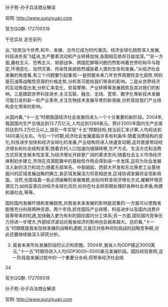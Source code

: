 孙子苑-孙子兵法商业解读

官网: http://www.sunziyuan.com

官方QQ群: 172709318

干在实处 走在前列

出,“综观当今世界,和平、发展、合作已成为时代潮流。经济全球化趋势深入发展,科技进步突飞猛进,生产要素流动和产业转移加快,各国相互依存日益加深。”“另一方面,霸权主义、恐怖主义、局部战争、跨国犯罪等问题仍然影响着世界的和平与稳定,环境恶化、自然灾害、传染性疾病依然威胁着人类的生存和发展。”从经济社会发展的角度看,有三个问题要引起重视:一是把握未来几年世界周期性变化趋势,特别是石油等战略性资源的价格走势,分析其可能给我们带来的影响。二是从世界经济的互动角度出发,分析汇率变化、贸易摩擦、产业转移等发展趋势及其对我们的影响。三是跟踪世界科技进步,关注互联、融合、无线、宽带、数字化等新技术发展可能引发的新一轮产业革命,关注生物技术发展孕育的新突破,分析其给我们产业结构变化带来的影响。

从国内看,“十一五”时期我国经济社会发展将进入一个十分重要的新阶段。2004年,我国国内生产总值达到13.7万亿元,人均达到1269美元。预计2005年国内生产总值将达到15.2万亿元以上,提前一年实现“十五”预期目标,按当前汇率计算,人均将达到1400美元左右。今后一个时期,经济社会发展面临许多有利条件:随着消费结构的变化,科技进步加快和经济全球化的发展,产业结构将进入快速变动期,这将直接带动经济增长和社会结构变革;随着农村人口加速向城镇转移,生产方式、生活方式和消费方式将发生根本性变革,为经济增长开辟更广阔的需求空间;随着社会主义市场经济体制初步建立,市场在资源配置中的基础性作用会得到进一步发挥,这将为社会发展注入新的活力和动力;随着东部率先、中部崛起、西部大开发和东北等老工业基地振兴的区域发展战略的确立,各区域发展活力将竞相迸发,区域协调发展将呈现新局面。当然,也面临着一些必须破解的发展难题,如如何转变经济增长方式,缓解环境资源压力;如何妥善应对经济全球化风险;如何在社会转型期处理好各种社会矛盾,构建和谐社会,等等。

国际国内发展环境和发展趋势,对我省未来发展的影响是双重的:一方面可以使我省能够充分利用两种资源、两个市场,抓住国际产业转移、科技进步以及国内消费升级等带来的机遇,加快融入更为有利的国际国内分工体系;另一方面,国际国内竞争压力将进一步增大,外部经济波动对我省经济的影响也会越来越大。总的看,“十一五”时期既是我省加快发展的战略机遇期,又是应对各种风险挑战的战略竞争期,对此还要继续做深入研究分析。

3. 我省未来所处发展阶段的认识和把握。2004年,我省人均GDP接近3000美元,“十一五”时期将进入人均GDP3000~5000美元发展阶段。国际经验表明,这一阶段是发展过程中的一个重要分水岭,将带来经济社会结

34

官方QQ群: 172709318

孙子苑-孙子兵法商业解读

官网: http://www.sunziyuan.com